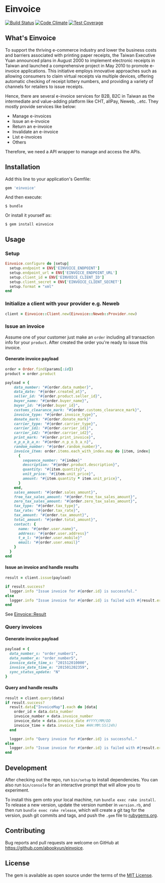 # Einvoice
[![Build Status](https://travis-ci.org/abookyun/einvoice.svg?branch=master)](https://travis-ci.org/abookyun/einvoice)
[![Code Climate](https://codeclimate.com/github/abookyun/einvoice/badges/gpa.svg)](https://codeclimate.com/github/abookyun/einvoice)
[![Test Coverage](https://codeclimate.com/github/abookyun/einvoice/badges/coverage.svg)](https://codeclimate.com/github/abookyun/einvoice/coverage)

## What's Einvoice

To support the thriving e-commerce industry and lower the business costs and barriers associated with printing paper receipts, the Taiwan Executive Yuan announced plans in August 2000 to implement electronic receipts in Taiwan and launched a comprehensive project in May 2010 to promote e-invoice applications. This initiative employs innovative approaches such as allowing consumers to claim virtual receipts via multiple devices, offering automatic checking of receipt lottery numbers, and providing a variety of channels for retailers to issue receipts.

Hence, there are several e-invoice services for B2B, B2C in Taiwan as the intermediate and value-adding platform like CHT, allPay, Neweb, ..etc. They mostly provide services like below:

* Manage e-invoices
* Issue an e-invoice
* Return an e-invoice
* Invalidate an e-invoice
* List e-invoices
* Others

Therefore, we need a API wrapper to manage and access the APIs.

## Installation

Add this line to your application's Gemfile:

```ruby
gem 'einvoice'
```

And then execute:

    $ bundle

Or install it yourself as:

    $ gem install einvoice

## Usage

### Setup

```ruby
Einvoice.configure do |setup|
  setup.endpoint = ENV['EINVOICE_ENDPOINT']
  setup.endpoint_url = ENV['EINVOICE_ENDPOINT_URL']
  setup.client_id = ENV['EINVOICE_CLIENT_ID']
  setup.client_secret = ENV['EINVOICE_CLIENT_SECRET']
  setup.format = "xml"
end
```

### Initialize a client with your provider e.g. Neweb

```ruby
client = Einvoice::Client.new(Einvoice::Neweb::Provider.new)
```

### Issue an invoice

Assume one of your customer just make an `order` including all transaction info for your `product`. After created the order you're ready to issue this invoice.

#### Generate invoice payload

```ruby
order = Order.find(params[:id])
product = order.product

payload = {
    data_number: "#{order.data_number}",
    data_date: "#{order.created_at}",
    seller_id: "#{order.product.seller_id}",
    buyer_name: "#{order.buyer_name}",
    buyer_id: "#{order.buyer_id}",
    customs_clearance_mark: "#{order.customs_clearance_mark}",
    invoice_type: "#{order.invoice_type}",
    donate_mark: "#{order.donate_mark}"
    carrier_type: "#{order.carrier_type}",
    carrier_id1: "#{order.carrier_id1}",
    carrier_id2: "#{order.carrier_id2}",
    print_mark: "#{order.print_invoice}",
    n_p_o_b_a_n: "#{order.n_p_o_b_a_n}",
    random_number: "#{order.random_number}",
    invoice_item: order.items.each_with_index.map do |item, index|
      {
        sequence_number: "#{index}"
        description: "#{order.product.description}",
        quantity: "#{item.quantity}",
        unit_price: "#{item.unit_price}",
        amount: "#{item.quantity * item.unit_price}",
      }
    end,
    sales_amount: "#{order.sales_amount}",
    free_tax_sales_amount: "#{order.free_tax_sales_amount}",
    zero_tax_sales_amount: "#{order.zero_tax_sales_amount}",
    tax_type: "#{order.tax_type}",
    tax_rate: "#{order.tax_rate}",
    tax_amount: "#{order.tax_amount}",
    total_amount: "#{order.total_amount}",
    contact: {
      name: "#{order.user.name}",
      address: "#{order.user.address}"
      t_e_l: "#{order.user.mobile}"
      email: "#{order.user.email}"
    }
  }
end
```

#### Issue an invoice and handle results

```ruby
result = client.issue(payload)

if result.success?
  logger.info "Issue invoice for #{order.id} is successful."
else
  logger.info "Issue invoice for #{order.id} is failed with #{result.errors}."
end
```

See [Einvoice::Result](https://github.com/abookyun/einvoice/blob/master/lib/einvoice/result.rb)

### Query invoices

#### Generate invoice payload

```ruby
payload = {
  data_number_s: "order_number1",
  data_number_e: "order_number5",
  invoice_date_time_s: "201512010000",
  invoice_date_time_e: "201501202359",
  sync_status_update: "N"
}
```

#### Query and handle results

```ruby
result = client.query(data)
if result.success?
  result.data["InvoiceMap"].each do |data|
    order_id = data.data_number
    invoice_number = data.invoice_number
    invoice_date = data.invoice_date #YYYY/MM/DD
    invoice_time = data.invoice_time #HH:MM:SS(24h)
  end

  logger.info "Query invoice for #{order.id} is successful."
else
  logger.info "Issue invoice for #{order.id} is failed with #{result.errors}."
end
```

## Development

After checking out the repo, run `bin/setup` to install dependencies. You can also run `bin/console` for an interactive prompt that will allow you to experiment.

To install this gem onto your local machine, run `bundle exec rake install`. To release a new version, update the version number in `version.rb`, and then run `bundle exec rake release`, which will create a git tag for the version, push git commits and tags, and push the `.gem` file to [rubygems.org](https://rubygems.org).

## Contributing

Bug reports and pull requests are welcome on GitHub at https://github.com/abookyun/einvoice.


## License

The gem is available as open source under the terms of the [MIT License](http://opensource.org/licenses/MIT).
